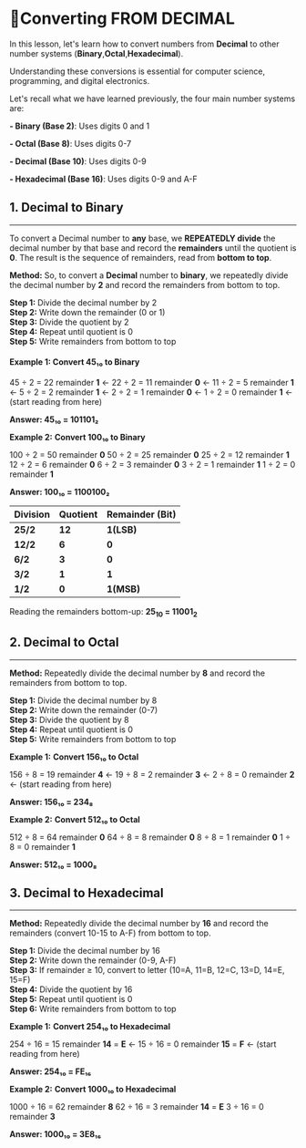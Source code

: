 # 🔄Converting FROM DECIMAL

In this lesson, let's learn how to convert numbers from **Decimal** to other number systems (**Binary**,**Octal**,**Hexadecimal**).

Understanding these conversions is essential for computer science, programming, and digital electronics.

Let's recall what we have learned previously, the four main number systems are:

**- Binary (Base 2)**: Uses digits 0 and 1

**- Octal (Base 8)**: Uses digits 0-7

**- Decimal (Base 10)**: Uses digits 0-9

**- Hexadecimal (Base 16)**: Uses digits 0-9 and A-F

## 1. Decimal to Binary

---

To convert a Decimal number to **any** base, we **REPEATEDLY divide** the decimal number by that base and record the **remainders** until the quotient is **0**. The result is the sequence of remainders, read from **bottom to top**.

**Method:** So, to convert a **Decimal** number to **binary**, we repeatedly divide the decimal number by **2** and record the remainders from bottom to top.

<div class="steps">
   <div class="step"><strong>Step 1:</strong> Divide the decimal number by 2</div>
   <div class="step"><strong>Step 2:</strong> Write down the remainder (0 or 1)</div>
   <div class="step"><strong>Step 3:</strong> Divide the quotient by 2</div>
   <div class="step"><strong>Step 4:</strong> Repeat until quotient is 0</div>
   <div class="step"><strong>Step 5:</strong> Write remainders from bottom to top</div>
</div>

<div class="example">
    <h4>Example 1: Convert 45₁₀ to Binary</h4>
    <div class="calculation">
45 ÷ 2 = 22 remainder <strong>1</strong> ←
22 ÷ 2 = 11 remainder <strong>0</strong> ←
11 ÷ 2 = 5  remainder <strong>1</strong> ←
5  ÷ 2 = 2  remainder <strong>1</strong> ←
2  ÷ 2 = 1  remainder <strong>0</strong> ←
1  ÷ 2 = 0  remainder <strong>1</strong> ← (start reading from here)

<strong>Answer: 45₁₀ = 101101₂</strong>

   </div>
</div>

**Example 2:** **Convert 100₁₀ to Binary**

<div class="example">
<div class="calculation">
100 ÷ 2 = 50 remainder <strong>0</strong>
50 ÷ 2 = 25 remainder <strong>0</strong>
25 ÷ 2 = 12 remainder <strong>1</strong>
12 ÷ 2 = 6 remainder <strong>0</strong>
6 ÷ 2 = 3 remainder <strong>0</strong>
3 ÷ 2 = 1 remainder <strong>1</strong>
1 ÷ 2 = 0 remainder <strong>1</strong>

<strong>Answer: 100₁₀ = 1100100₂</strong>

</div>

</div>
<div class="example>

**Example 3:** **Convert 25<sub>10</sub> to Binary**

<div class="calculation">

| **Division** | **Quotient** | **Remainder (Bit)** |
| :----------- | :----------- | :------------------ |
| **25/2**     | **12**       | **1(LSB)**          |
| **12/2**     | **6**        | **0**               |
| **6/2**      | **3**        | **0**               |
| **3/2**      | **1**        | **1**               |
| **1/2**      | **0**        | **1(MSB)**          |

</div>
</div>

Reading the remainders bottom-up: **25<sub>10</sub> = 11001<sub>2</sub>**

## 2. Decimal to Octal

---

**Method:** Repeatedly divide the decimal number by **8** and record the remainders from bottom to top.

<div class="steps">
   <div class="step"><strong>Step 1:</strong> Divide the decimal number by 8</div>
   <div class="step"><strong>Step 2:</strong> Write down the remainder (0-7)</div>
   <div class="step"><strong>Step 3:</strong> Divide the quotient by 8</div>
   <div class="step"><strong>Step 4:</strong> Repeat until quotient is 0</div>
   <div class="step"><strong>Step 5:</strong> Write remainders from bottom to top</div>
</div>

**Example 1:** **Convert 156₁₀ to Octal**
<div class="example">
   <div class="calculation">
156 ÷ 8 = 19 remainder <strong>4</strong> ←
19  ÷ 8 = 2  remainder <strong>3</strong> ←
2   ÷ 8 = 0  remainder <strong>2</strong> ← (start reading from here)

<strong>Answer: 156₁₀ = 234₈</strong>
    </div>
    </div>

**Example 2:** **Convert 512₁₀ to Octal**
<div class="example">
    <div class="calculation">
512 ÷ 8 = 64 remainder <strong>0</strong>
64  ÷ 8 = 8  remainder <strong>0</strong>
8   ÷ 8 = 1  remainder <strong>0</strong>
1   ÷ 8 = 0  remainder <strong>1</strong>

<strong>Answer: 512₁₀ = 1000₈</strong>
    </div>
    </div>

## 3. Decimal to Hexadecimal

---

**Method:** Repeatedly divide the decimal number by **16** and record the remainders (convert 10-15 to A-F) from bottom to top.

<div class="steps">
    <div class="step"><strong>Step 1:</strong> Divide the decimal number by 16</div>
    <div class="step"><strong>Step 2:</strong> Write down the remainder (0-9, A-F)</div>
    <div class="step"><strong>Step 3:</strong> If remainder ≥ 10, convert to letter (10=A, 11=B, 12=C, 13=D, 14=E, 15=F)</div>
    <div class="step"><strong>Step 4:</strong> Divide the quotient by 16</div>
    <div class="step"><strong>Step 5:</strong> Repeat until quotient is 0</div>
    <div class="step"><strong>Step 6:</strong> Write remainders from bottom to top</div>
</div>

**Example 1:** **Convert 254₁₀ to Hexadecimal**

<div class="example">
     <div class="calculation">
254 ÷ 16 = 15 remainder <strong>14</strong> = <strong>E</strong> ←
15  ÷ 16 = 0  remainder <strong>15</strong> = <strong>F</strong> ← (start reading from here)

<strong>Answer: 254₁₀ = FE₁₆</strong>
    </div>
</div>

**Example 2:** **Convert 1000₁₀ to Hexadecimal**                    
<div class="example">
     <div class="calculation">
1000 ÷ 16 = 62 remainder <strong>8</strong>
62   ÷ 16 = 3  remainder <strong>14</strong> = <strong>E</strong>
3    ÷ 16 = 0  remainder <strong>3</strong>

<strong>Answer: 1000₁₀ = 3E8₁₆</strong>
        </div>
</div>